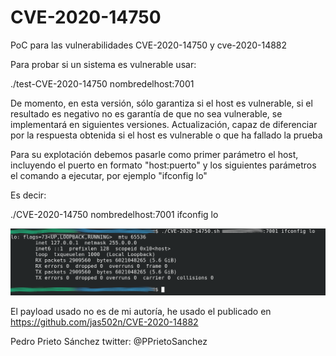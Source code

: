# CVE-2020-14750
PoC para las vulnerabilidades CVE-2020-14750 y cve-2020-14882

Para probar si un sistema es vulnerable usar:

./test-CVE-2020-14750 nombredelhost:7001

De momento, en esta versión, sólo garantiza si el host es vulnerable, si el resultado es negativo no es garantía de que no sea vulnerable, se implementará en siguientes versiones.
Actualización, capaz de diferenciar por la respuesta obtenida si el host es vulnerable o que ha fallado la prueba

Para su explotación debemos pasarle como primer parámetro el host, incluyendo el puerto en formato "host:puerto" y los siguientes parámetros el comando a ejecutar, por ejemplo "ifconfig lo"

Es decir:

./CVE-2020-14750 nombredelhost:7001 ifconfig lo

![Ejemplo](CVE-2020-14750.png)


El payload usado no es de mi autoría, he usado el publicado en https://github.com/jas502n/CVE-2020-14882

Pedro Prieto Sánchez
twitter: @PPrietoSanchez
